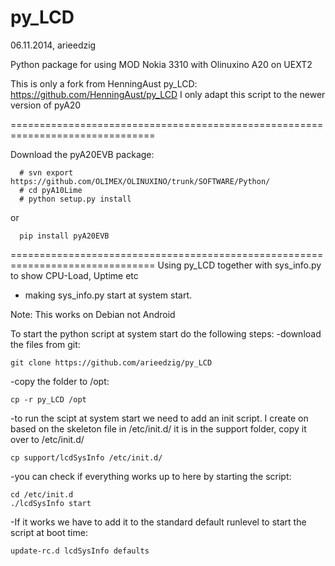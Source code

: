 py_LCD
======
06.11.2014, arieedzig

Python package for using MOD Nokia 3310 with Olinuxino A20 on UEXT2

This is only a fork from HenningAust py_LCD:
https://github.com/HenningAust/py_LCD
I only adapt this script to the newer version of pyA20

===============================================================================

Download the pyA20EVB package: 

      # svn export https://github.com/OLIMEX/OLINUXINO/trunk/SOFTWARE/Python/
      # cd pyA10Lime
      # python setup.py install

or

      pip install pyA20EVB

===============================================================================
Using py_LCD together with sys_info.py to show CPU-Load, Uptime etc 
+ making sys_info.py start at system start.

Note: This works on Debian not Android

To start the python script at system start do the following steps:
-download the files from git:

	git clone https://github.com/arieedzig/py_LCD

-copy the folder to /opt:

	cp -r py_LCD /opt

-to run the scipt at system start we need to add an init script. I create on based on the skeleton file in /etc/init.d/ it is in the support folder, copy it over to /etc/init.d/

	cp support/lcdSysInfo /etc/init.d/

-you can check if everything works up to here by starting the script:

	cd /etc/init.d
	./lcdSysInfo start

-If it works we have to add it to the standard default runlevel to start the script at boot time:

	update-rc.d lcdSysInfo defaults
